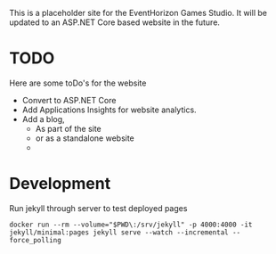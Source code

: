 This is a placeholder site for the EventHorizon Games Studio.
It will be updated to an ASP.NET Core based website in the future.

# TODO
Here are some toDo's for the website

- Convert to ASP.NET Core
- Add Applications Insights for website analytics.
- Add a blog, 
  - As part of the site
  - or as a standalone website
  - 
# Development  

Run jekyll through server to test deployed pages
~~~
docker run --rm --volume="$PWD\:/srv/jekyll" -p 4000:4000 -it jekyll/minimal:pages jekyll serve --watch --incremental --force_polling
~~~